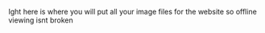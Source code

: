 Ight here is where you will put all your image files for the website so offline viewing isnt broken 
